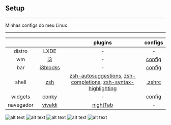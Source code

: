 ## Setup

<hr>

Minhas configs do meu Linux

<hr>

⠀⠀⠀⠀⠀⠀|⠀⠀⠀⠀⠀⠀| plugins | configs
:--:|:-------:|:------:|:-----:
distro| LXDE | - | -
wm|[i3](https://github.com/i3/i3) | - | [config](https://github.com/Kelvin-Hey/dotfiles/blob/main/i3/config)
bar|[i3blocks](https://github.com/vivien/i3blocks) | - | [config](https://github.com/Kelvin-Hey/dotfiles/blob/main/i3blocks/i3blocks.conf)
shell|[zsh](https://www.zsh.org/)| [zsh-autosuggestions](https://github.com/zsh-users/zsh-autosuggestions), [zsh-completions](https://github.com/zsh-users/zsh-completions), [zsh-syntax-highlighting](https://github.com/zsh-users/zsh-syntax-highlighting) | [.zshrc](https://github.com/Kelvin-Hey/dotfiles/blob/main/ZSH/zshrc)
widgets|[conky](https://github.com/brndnmtthws/conky) | - | [config](https://github.com/Kelvin-Hey/dotfiles/blob/main/i3/config)
navegador|[vivaldi](https://vivaldi.com/pt-br/download/) | [nightTab](https://github.com/zombieFox/nightTab) | - | -

![alt text](https://github.com/Kelvin-Hey/my-i3wm/blob/main/img/imagem1.png)
![alt text](https://github.com/Kelvin-Hey/my-i3wm/blob/main/img/imagem2.png)
![alt text](https://github.com/Kelvin-Hey/my-i3wm/blob/main/img/imagem3.png)
![alt text](https://github.com/Kelvin-Hey/my-i3wm/blob/main/img/imagem4.png)
![alt text](https://github.com/Kelvin-Hey/my-i3wm/blob/main/img/imagem5.png)



